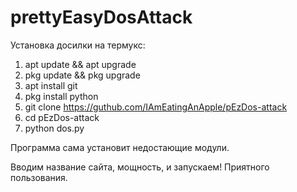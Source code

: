 # prettyEasyDosAttack
Установка досилки на термукс:
1. apt update && apt upgrade
2. pkg update && pkg upgrade
3. apt install git
4. pkg install python
5. git clone https://guthub.com/IAmEatingAnApple/pEzDos-attack
6. cd pEzDos-attack
7. python dos.py

Программа сама установит недостающие модули.

Вводим название сайта, мощность, и запускаем!
Приятного пользования.

